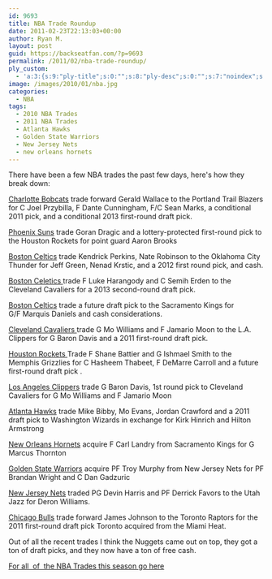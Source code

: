 ```yaml
---
id: 9693
title: NBA Trade Roundup
date: 2011-02-23T22:13:03+00:00
author: Ryan M.
layout: post
guid: https://backseatfan.com/?p=9693
permalink: /2011/02/nba-trade-roundup/
ply_custom:
  - 'a:3:{s:9:"ply-title";s:0:"";s:8:"ply-desc";s:0:"";s:7:"noindex";s:0:"";}'
image: /images/2010/01/nba.jpg
categories:
  - NBA
tags:
  - 2010 NBA Trades
  - 2011 NBA Trades
  - Atlanta Hawks
  - Golden State Warriors
  - New Jersey Nets
  - new orleans hornets
---
```


<div class="entry">
  <p>
    There have been a few NBA trades the past few days, here's how they break down:
  </p>

  <p>
    <a href="https://www.statesmanjournal.com/article/20110225/SPORTS/102250335/Blazers-trade-Wallace?odyssey=tab|topnews|text|Sports">Charlotte Bobcats</a> trade forward Gerald Wallace to the Portland Trail Blazers for C Joel Przybilla, F Dante Cunningham, F/C Sean Marks, a conditional 2011 pick, and a conditional 2013 first-round draft pick.
  </p>

  <p>
    <a href="https://www.azcentral.com/sports/suns/articles/2011/02/24/20110224phoenix-suns-goran-dragic-aaron-brooks-houston-rockets-nba-trade.html">Phoenix Suns</a> trade Goran Dragic and a lottery-protected first-round pick to the Houston Rockets for point guard Aaron Brooks
  </p>

  <div>
    <a href="https://www.azcentral.com/sports/suns/articles/2011/02/24/20110224phoenix-suns-goran-dragic-aaron-brooks-houston-rockets-nba-trade.html#ixzz1Ewa539Gy"></a>
  </div>

  <p>
    <a href="https://sports.espn.go.com/boston/nba/news/story?id=6155082">Boston Celtics</a> trade Kendrick Perkins, Nate Robinson to the Oklahoma City Thunder for Jeff Green, Nenad Krstic, and a 2012 first round pick, and cash.<a href="https://sports.espn.go.com/boston/nba/news/story?id=6155082"></a>
  </p>

  <p>
    <a href="https://sports.espn.go.com/boston/nba/news/story?id=6155082">Boston Celetics </a>trade F Luke Harangody and C Semih Erden to the Cleveland Cavaliers for a 2013 second-round draft pick.
  </p>

  <p>
    <a href="https://sports.espn.go.com/nba/news/story?id=6152024&campaign=rss&source=NBAHeadlines">Boston Celtics</a> trade a future draft pick to the Sacramento Kings for G/F Marquis Daniels and cash considerations.
  </p>

  <p>
    <a href="https://www.cleveland.com/cavs/index.ssf/2011/02/cleveland_cavaliers_insider_ra.html">Cleveland Cavaliers </a>trade G Mo Williams and F Jamario Moon to the L.A. Clippers for G Baron Davis and a 2011 first-round draft pick.
  </p>

  <p>
    <a href="https://sports.yahoo.com/nba/news?slug=ycn-7935608">Houston Rockets </a>Trade F Shane Battier and G Ishmael Smith to the Memphis Grizzlies for C Hasheem Thabeet, F DeMarre Carroll and a future first-round draft pick .
  </p>

  <p>
    <a href="https://www.cleveland.com/cavs/index.ssf/2011/02/report_says_cleveland_cavalier.html">Los Angeles Clippers</a> trade G Baron Davis, 1st round pick to Cleveland Cavaliers for G Mo Williams and F Jamario Moon
  </p>

  <p>
    <a href="https://nba.fanhouse.com/2011/02/23/mike-bibby-kirk-hinrich-swap-places-in-hawks-wizard-trade/">Atlanta Hawks</a> trade Mike Bibby, Mo Evans, Jordan Crawford and a 2011 draft pick to Washington Wizards in exchange for Kirk Hinrich and Hilton Armstrong
  </p>

  <p>
    <a href="https://www.wbaltv.com/r/26967956/detail.html">New Orleans Hornets</a> acquire F Carl Landry from Sacramento Kings for G Marcus Thornton
  </p>

  <p>
    <a href="https://www.mercurynews.com/breaking-news/ci_17461554?nclick_check=1">Golden State Warriors</a> acquire PF Troy Murphy from New Jersey Nets for PF Brandan Wright and C Dan Gadzuric
  </p>

  <p>
    <a href="https://sports.espn.go.com/new-york/nba/news/story?id=6150419">New Jersey Nets</a> traded PG Devin Harris and PF Derrick Favors to the Utah Jazz for Deron Williams.
  </p>

  <p>
    <a href="https://sports.espn.go.com/nba/news/story?id=6148430">Chicago Bulls</a> trade forward James Johnson to the Toronto Raptors for the 2011 first-round draft pick Toronto acquired from the Miami Heat.
  </p>

  <p>
    Out of all the recent trades I think the Nuggets came out on top, they got a ton of draft picks, and they now have a ton of free cash.
  </p>

  <p>
    <a href="https://backseatfan.com/2010/07/2010-2011-nba-trades/">For all  of  the NBA Trades this season go here</a>
  </p>
</div>
